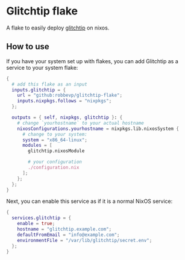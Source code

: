 # Glitchtip flake

A flake to easily deploy [glitchtip](https://glitchtip.com) on nixos.

## How to use

If you have your system set up with flakes, you can add Glitchtip as a
service to your system flake:

```nix
{
  # add this flake as an input
  inputs.glitchtip = {
    url = "github:robbevp/glitchtip-flake";
    inputs.nixpkgs.follows = "nixpkgs";
  };

  outputs = { self, nixpkgs, glitchtip }: {
    # change `yourhostname` to your actual hostname
    nixosConfigurations.yourhostname = nixpkgs.lib.nixosSystem {
      # change to your system:
      system = "x86_64-linux";
      modules = [
        glitchtip.nixosModule

        # your configuration
        ./configuration.nix
      ];
    };
  };
}
```

Next, you can enable this service as if it is a normal NixOS service:

```nix
{
  services.glitchtip = {
    enable = true;
    hostname = "glitchtip.example.com";
    defaultFromEmail = "info@example.com";
    environmentFile = "/var/lib/glitchtip/secret.env";
  };
}
```

